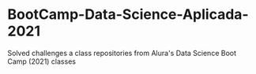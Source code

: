 # BootCamp-Data-Science-Aplicada-2021
Solved challenges a class repositories from Alura's Data Science Boot Camp (2021) classes
